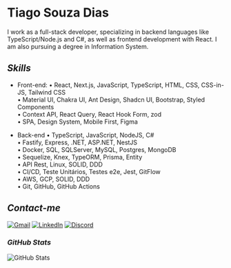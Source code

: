 # **Tiago Souza Dias**

I work as a full-stack developer, specializing in backend languages like TypeScript/Node.js and C#, as well as frontend development with React. I am also pursuing a degree in Information System.

## *Skills*


 - Front-end:
• React, Next.js, JavaScript, TypeScript, HTML, CSS, CSS-in-JS, Tailwind CSS\
• Material UI, Chakra UI, Ant Design, Shadcn UI, Bootstrap, Styled Components\
• Context API, React Query, React Hook Form, zod\
• SPA, Design System, Mobile First, Figma

 - Back-end 
• TypeScript, JavaScript, NodeJS, C#\
• Fastify, Express, .NET, ASP.NET, NestJS\
• Docker, SQL, SQLServer, MySQL, Postgres, MongoDB\
• Sequelize, Knex, TypeORM, Prisma, Entity\
• API Rest, Linux, SOLID, DDD\
• CI/CD, Teste Unitários, Testes e2e, Jest, GitFlow\
• AWS, GCP, SOLID, DDD\
• Git, GitHub, GitHub Actions


## *Contact-me*

[![Gmail](https://img.shields.io/badge/Gmail-000?style=for-the-badge&logo=Gmail)](mailto:tiago0214@gmail.com)
[![LinkedIn](https://img.shields.io/badge/LinkedIn-000?style=for-the-badge&logo=LinkedIn)](https://linkedin.com/in/tiagodias-dev)
[![Discord](https://img.shields.io/badge/Discord-000?style=for-the-badge&logo=discord)](https://discordapp.com/users/327618059642732544)

### *GitHub Stats*
![GitHub Stats](https://github-readme-stats.vercel.app/api?username=tiago0214&theme=transparent&bg_color=000&border_color=30A3DC&show_icons=true&icon_color=30A3DC&title_color=E94D5F&text_color=FFF&hide_title=true&hide=stars)
